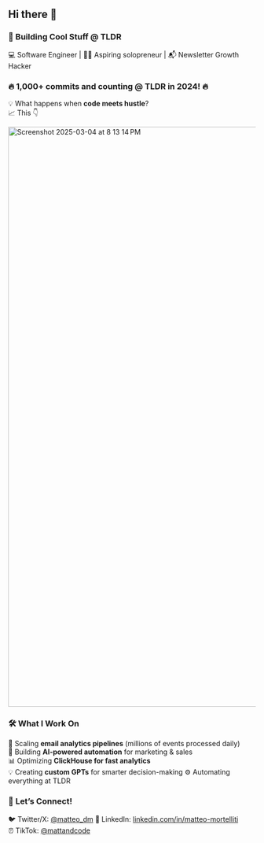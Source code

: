 ## Hi there 👋  

### 🚀 Building Cool Stuff @ TLDR  
💻 Software Engineer | 👨‍💻 Aspiring solopreneur | 📬 Newsletter Growth Hacker  

<!-- Flexing the 1,000+ commits in 2024 -->
### 🔥 **1,000+ commits and counting @ TLDR in 2024!** 🔥  
💡 What happens when **code meets hustle**?  
📈 This 👇  

<img width="1179" alt="Screenshot 2025-03-04 at 8 13 14 PM" src="https://github.com/user-attachments/assets/d984cf22-67c7-498c-9278-992648fee566" />

### 🛠️ **What I Work On**  
🚀 Scaling **email analytics pipelines** (millions of events processed daily)  
🤖 Building **AI-powered automation** for marketing & sales  
📊 Optimizing **ClickHouse for fast analytics**  
💡 Creating **custom GPTs** for smarter decision-making 
⚙️ Automating everything at TLDR

### 💬 **Let’s Connect!**  
🐦 Twitter/X: [@matteo_dm]([https://twitter.com/yourhandle](https://x.com/matteo_dm))  
💼 LinkedIn: [linkedin.com/in/matteo-mortelliti](https://www.linkedin.com/in/matteo-mortelliti/)  
⏰ TikTok: [@mattandcode]([https://www.linkedin.com/in/matteo-mortelliti/](https://www.tiktok.com/@mattandcode))  
